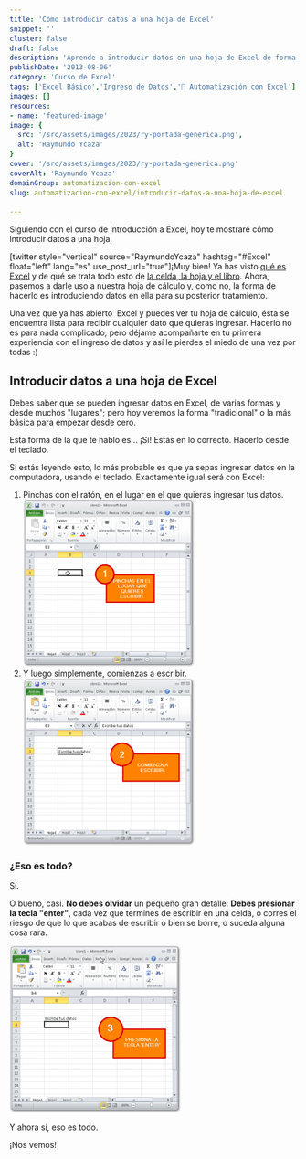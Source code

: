 ```yaml
---
title: 'Cómo introducir datos a una hoja de Excel'
snippet: ''
cluster: false
draft: false 
description: 'Aprende a introducir datos en una hoja de Excel de forma sencilla y domina las habilidades básicas de ingreso de datos.'
publishDate: '2013-08-06'
category: 'Curso de Excel'
tags: ['Excel Básico','Ingreso de Datos','🤖 Automatización con Excel']
images: []
resources: 
- name: 'featured-image'
image: {
  src: '/src/assets/images/2023/ry-portada-generica.png',
  alt: 'Raymundo Ycaza'
}
cover: '/src/assets/images/2023/ry-portada-generica.png'
coverAlt: 'Raymundo Ycaza'
domainGroup: automatizacion-con-excel
slug: automatizacion-con-excel/introducir-datos-a-una-hoja-de-excel

---
```


Siguiendo con el curso de introducción a Excel, hoy te mostraré cómo introducir datos a una hoja.

\[twitter style="vertical" source="RaymundoYcaza" hashtag="#Excel" float="left" lang="es" use\_post\_url="true"\]¡Muy bien! Ya has visto [qué es Excel](http://raymundoycaza.com/que-es-excel/ "¿Qué es Excel?") y de qué se trata todo esto de [la celda, la hoja y el libro](http://raymundoycaza.com/celda-hoja-libro/ "La celda, la hoja y el libro."). Ahora, pasemos a darle uso a nuestra hoja de cálculo y, como no, la forma de hacerlo es introduciendo datos en ella para su posterior tratamiento.

Una vez que ya has abierto  Excel y puedes ver tu hoja de cálculo, ésta se encuentra lista para recibir cualquier dato que quieras ingresar. Hacerlo no es para nada complicado; pero déjame acompañarte en tu primera experiencia con el ingreso de datos y así le pierdes el miedo de una vez por todas :)

## Introducir datos a una hoja de Excel

Debes saber que se pueden ingresar datos en Excel, de varias formas y desde muchos "lugares"; pero hoy veremos la forma "tradicional" o la más básica para empezar desde cero.

Esta forma de la que te hablo es... ¡Sí! Estás en lo correcto. Hacerlo desde el teclado.

Si estás leyendo esto, lo más probable es que ya sepas ingresar datos en la computadora, usando el teclado. Exactamente igual será con Excel:

1. Pinchas con el ratón, en el lugar en el que quieras ingresar tus datos.[![Introducir datos a una hoja de Excel](/src/assets/images/2023/20130806-introducir-datos-a-una-hoja-de-excel-000058-300x293.png)](http://raymundoycaza.com/wp-content/uploads/20130806-introducir-datos-a-una-hoja-de-excel-000058.png)
2. Y luego simplemente, comienzas a escribir.[![Introducir datos a una hoja de Excel](/src/assets/images/2023/20130806-introducir-datos-a-una-hoja-de-excel-000059-300x293.png)](http://raymundoycaza.com/wp-content/uploads/20130806-introducir-datos-a-una-hoja-de-excel-000059.png)

### ¿Eso es todo?

Sí.

O bueno, casi. **No debes olvidar** un pequeño gran detalle: **Debes presionar la tecla "enter"**, cada vez que termines de escribir en una celda, o corres el riesgo de que lo que acabas de escribir o bien se borre, o suceda alguna cosa rara.

[![Introducir datos a una hoja de Excel](/src/assets/images/2023/20130806-introducir-datos-a-una-hoja-de-excel-000060-300x293.png)](http://raymundoycaza.com/wp-content/uploads/20130806-introducir-datos-a-una-hoja-de-excel-000060.png)

Y ahora sí, eso es todo.

¡Nos vemos!
